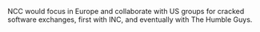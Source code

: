 NCC would focus in Europe and collaborate with US groups for cracked software exchanges, first with INC, and eventually with The Humble Guys.